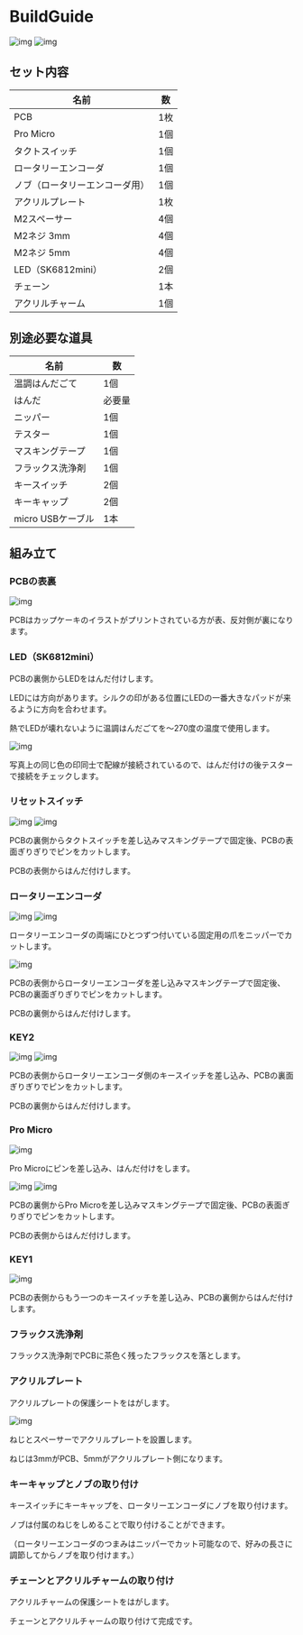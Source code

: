 # BuildGuide

![img](https://imgur.com/04q5YGS.jpg) ![img](https://imgur.com/BCkjVL5.jpg)


## セット内容

| 名前 | 数 |
| ---- | ---- |
| PCB | 1枚 |
| Pro Micro | 1個 |
| タクトスイッチ | 1個 |
| ロータリーエンコーダ | 1個 |
| ノブ（ロータリーエンコーダ用） | 1個 |
| アクリルプレート | 1枚|
| M2スペーサー | 4個 |
| M2ネジ 3mm | 4個 |
| M2ネジ 5mm | 4個 |
| LED（SK6812mini） | 2個 |
| チェーン | 1本 |
| アクリルチャーム | 1個 |


## 別途必要な道具

| 名前 | 数 |
| ---- | ---- |
| 温調はんだごて | 1個 |
| はんだ | 必要量 |
| ニッパー | 1個 |
| テスター | 1個 |
| マスキングテープ | 1個 |
| フラックス洗浄剤 | 1個 |
| キースイッチ | 2個 |
| キーキャップ | 2個 |
| micro USBケーブル | 1本 |


## 組み立て


### PCBの表裏

![img](https://imgur.com/nGZDYZO.jpg)

PCBはカップケーキのイラストがプリントされている方が表、反対側が裏になります。


### LED（SK6812mini）

PCBの裏側からLEDをはんだ付けします。

LEDには方向があります。シルクの印がある位置にLEDの一番大きなパッドが来るように方向を合わせます。

熱でLEDが壊れないように温調はんだごてを～270度の温度で使用します。

![img](https://i.imgur.com/G3eARMD.jpg)

写真上の同じ色の印同士で配線が接続されているので、はんだ付けの後テスターで接続をチェックします。


### リセットスイッチ

![img](https://imgur.com/7eXdlU4.jpg) ![img](https://imgur.com/n1zHcq4.jpg)

PCBの裏側からタクトスイッチを差し込みマスキングテープで固定後、PCBの表面ぎりぎりでピンをカットします。

PCBの表側からはんだ付けします。


### ロータリーエンコーダ

![img](https://imgur.com/ZqQzK9p.jpg) ![img](https://imgur.com/p0iPQ0r.jpg)

ロータリーエンコーダの両端にひとつずつ付いている固定用の爪をニッパーでカットします。

![img](https://imgur.com/EdUXiAz.jpg)

PCBの表側からロータリーエンコーダを差し込みマスキングテープで固定後、PCBの裏面ぎりぎりでピンをカットします。

PCBの裏側からはんだ付けします。


### KEY2

![img](https://imgur.com/iMhIKH3.jpg) ![img](https://imgur.com/4QwcRcH.jpg)

PCBの表側からロータリーエンコーダ側のキースイッチを差し込み、PCBの裏面ぎりぎりでピンをカットします。

PCBの裏側からはんだ付けします。


### Pro Micro

![img](https://imgur.com/t9ft6cs.jpg)

Pro Microにピンを差し込み、はんだ付けをします。

![img](https://imgur.com/t9ft6cs.jpg) ![img](https://imgur.com/ujtViKh.jpg)

PCBの裏側からPro Microを差し込みマスキングテープで固定後、PCBの表面ぎりぎりでピンをカットします。

PCBの表側からはんだ付けします。


### KEY1

![img](https://imgur.com/FNKmycX.jpg)

PCBの表側からもう一つのキースイッチを差し込み、PCBの裏側からはんだ付けします。


### フラックス洗浄剤

フラックス洗浄剤でPCBに茶色く残ったフラックスを落とします。


### アクリルプレート

アクリルプレートの保護シートをはがします。

![img](https://imgur.com/t8HcvyE.jpg)

ねじとスペーサーでアクリルプレートを設置します。

ねじは3mmがPCB、5mmがアクリルプレート側になります。


### キーキャップとノブの取り付け

キースイッチにキーキャップを、ロータリーエンコーダにノブを取り付けます。

ノブは付属のねじをしめることで取り付けることができます。

（ロータリーエンコーダのつまみはニッパーでカット可能なので、好みの長さに調節してからノブを取り付けます。）


### チェーンとアクリルチャームの取り付け

アクリルチャームの保護シートをはがします。

チェーンとアクリルチャームの取り付けて完成です。
